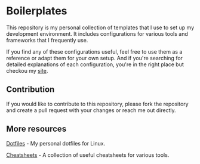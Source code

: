 # Boilerplates

This repository is my personal collection of templates that I use to set up my development environment. It includes configurations for various tools and frameworks that I frequently use.

If you find any of these configurations useful, feel free to use them as a reference or adapt them for your own setup. And if you're searching for detailed explanations of each configuration, you're in the right place but checkou my [site](https://mlorente.dev).

## Contribution

If you would like to contribute to this repository, please fork the repository and create a pull request with your changes or reach me out directly.

## More resources

[Dotfiles](https://github.com/mlorentedev/dotfiles) - My personal dotfiles for Linux.  

[Cheatsheets](https://github.com/mlorentedev/cheat-sheets) - A collection of useful cheatsheets for various tools.
